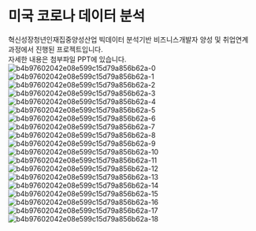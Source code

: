 # 미국 코로나 데이터 분석
혁신성장청년인재집중양성산업 빅데이터 분석기반 비즈니스개발자 양성 및 취업연계 과정에서 진행된 프로젝트입니다.   
자세한 내용은 첨부파일 PPT에 있습니다. 
![b4b97602042e08e599c15d79a856b62a-0](https://user-images.githubusercontent.com/84513149/152641097-d428ee11-2416-4c41-953d-41380d1ed189.png)
![b4b97602042e08e599c15d79a856b62a-1](https://user-images.githubusercontent.com/84513149/152641098-5441110e-e0c4-4826-8080-64c87cfccf71.png)
![b4b97602042e08e599c15d79a856b62a-2](https://user-images.githubusercontent.com/84513149/152641099-a6e621ee-b048-4c27-8dc7-8432c87fbb6d.png)
![b4b97602042e08e599c15d79a856b62a-3](https://user-images.githubusercontent.com/84513149/152641101-0a713e91-7b9a-41a6-bdfe-3e655fef0150.png)
![b4b97602042e08e599c15d79a856b62a-4](https://user-images.githubusercontent.com/84513149/152641103-e807c4ec-7c97-4253-9780-936909c51dae.png)
![b4b97602042e08e599c15d79a856b62a-5](https://user-images.githubusercontent.com/84513149/152641104-7aae1787-a12b-4753-b4e9-b4edfe203e9c.png)
![b4b97602042e08e599c15d79a856b62a-6](https://user-images.githubusercontent.com/84513149/152641106-4d117f3b-6660-483a-acaf-5289ff6998a3.png)
![b4b97602042e08e599c15d79a856b62a-7](https://user-images.githubusercontent.com/84513149/152641107-eae66946-e999-41e7-b54f-93d74abeacad.png)
![b4b97602042e08e599c15d79a856b62a-8](https://user-images.githubusercontent.com/84513149/152641108-f45c873c-508f-4e98-a120-68b8d17c82b3.png)
![b4b97602042e08e599c15d79a856b62a-9](https://user-images.githubusercontent.com/84513149/152641109-1b640751-7915-4be2-bd1d-54f9158d9971.png)
![b4b97602042e08e599c15d79a856b62a-10](https://user-images.githubusercontent.com/84513149/152641111-b47741c1-7730-4cd1-a5f3-adc770f33e38.png)
![b4b97602042e08e599c15d79a856b62a-11](https://user-images.githubusercontent.com/84513149/152641112-a6cab1cc-3da6-4d23-a88c-08e6b06c4931.png)
![b4b97602042e08e599c15d79a856b62a-12](https://user-images.githubusercontent.com/84513149/152641113-08bc7a78-645d-4185-b0e6-c2c90c921cbd.png)
![b4b97602042e08e599c15d79a856b62a-13](https://user-images.githubusercontent.com/84513149/152641115-f193beda-8f25-4c6f-9385-641f221c610b.png)
![b4b97602042e08e599c15d79a856b62a-14](https://user-images.githubusercontent.com/84513149/152641122-0583668b-6c37-47f0-a7d0-62681d7158fc.png)
![b4b97602042e08e599c15d79a856b62a-15](https://user-images.githubusercontent.com/84513149/152641123-7c0049cf-7aa3-4612-8bda-e996a0af49f6.png)
![b4b97602042e08e599c15d79a856b62a-16](https://user-images.githubusercontent.com/84513149/152641125-0412ff74-b107-476d-85a2-bda507e86740.png)
![b4b97602042e08e599c15d79a856b62a-17](https://user-images.githubusercontent.com/84513149/152641127-f69d5326-b1df-4db0-8658-c33b024eab38.png)
![b4b97602042e08e599c15d79a856b62a-18](https://user-images.githubusercontent.com/84513149/152641129-55c4eb51-f1bd-4390-8062-e159c0eb142d.png)

